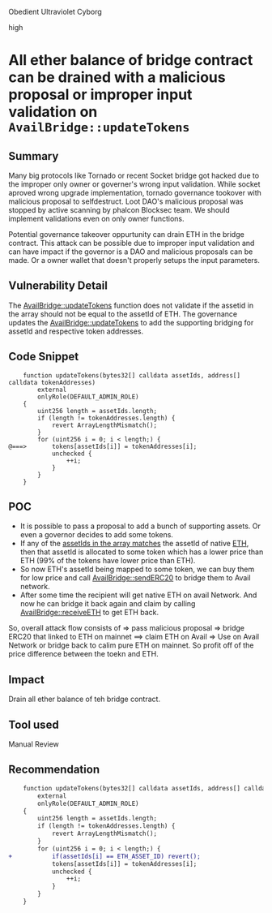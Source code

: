 Obedient Ultraviolet Cyborg

high

# All ether balance of bridge contract can be drained with a malicious proposal or  improper  input validation  on `AvailBridge::updateTokens`

## Summary
Many big protocols like Tornado or recent Socket bridge got hacked due to the improper only owner or governer's wrong input validation. While socket aproved wrong upgrade implementation, tornado governance tookover with malicious proposal to selfdestruct. Loot DAO's malicious proposal was stopped by active scanning by phalcon Blocksec team.
We should implement validations even on only owner functions.

Potential governance takeover oppurtunity can drain ETH in the bridge contract. This attack can be possible due to improper input validation and can have impact if the governor is a DAO and malicious proposals can be made. Or a owner wallet that doesn't properly setups the input parameters.

## Vulnerability Detail
The [AvailBridge::updateTokens](https://github.com/sherlock-audit/2023-12-avail/blob/main/contracts/src/AvailBridge.sol#L132-L146) function does not validate if the assetid in the array should not be equal to the assetId of ETH. The governance updates the [AvailBridge::updateTokens](https://github.com/sherlock-audit/2023-12-avail/blob/main/contracts/src/AvailBridge.sol#L132-L146) to add the supporting bridging for assetId and respective token addresses.


## Code Snippet
```solidity
    function updateTokens(bytes32[] calldata assetIds, address[] calldata tokenAddresses)
        external
        onlyRole(DEFAULT_ADMIN_ROLE)
    {
        uint256 length = assetIds.length;
        if (length != tokenAddresses.length) {
            revert ArrayLengthMismatch();
        }
        for (uint256 i = 0; i < length;) {
@===>       tokens[assetIds[i]] = tokenAddresses[i];
            unchecked {
                ++i;
            }
        }
    }
```
## POC
- It is possible to pass a proposal to add a bunch of supporting assets. Or even a governor decides to add some tokens.
- If any of the [assetIds in the array matches](https://github.com/sherlock-audit/2023-12-avail/blob/1afb56b8d4dfbf5d3f21bed0ddf80a04730204b5/contracts/src/AvailBridge.sol#L132-L146) the assetId of native [ETH](https://github.com/sherlock-audit/2023-12-avail/blob/1afb56b8d4dfbf5d3f21bed0ddf80a04730204b5/contracts/src/AvailBridge.sol#L41), then that assetId is allocated to some token which has a lower price than ETH (99% of the tokens have lower price than ETH).
- So now  ETH's assetId being mapped to some token, we can buy them for low price and call [AvailBridge::sendERC20](https://github.com/sherlock-audit/2023-12-avail/blob/1afb56b8d4dfbf5d3f21bed0ddf80a04730204b5/contracts/src/AvailBridge.sol#L383) to bridge them to Avail network.
- After some time the recipient will get native ETH on avail Network. And now he can bridge it back again and claim by calling [AvailBridge::receiveETH](https://github.com/sherlock-audit/2023-12-avail/blob/1afb56b8d4dfbf5d3f21bed0ddf80a04730204b5/contracts/src/AvailBridge.sol#L239) to get ETH back.

So, overall attack flow consists of => pass malicious proposal => bridge ERC20 that linked to ETH on mainnet ==> claim ETH on Avail => Use on Avail Network or bridge back to calim pure ETH on mainnet.
So profit off of the price difference between the toekn and ETH.

## Impact
Drain all ether balance of teh bridge contract.

## Tool used

Manual Review

## Recommendation


```diff
    function updateTokens(bytes32[] calldata assetIds, address[] calldata tokenAddresses)
        external
        onlyRole(DEFAULT_ADMIN_ROLE)
    {
        uint256 length = assetIds.length;
        if (length != tokenAddresses.length) {
            revert ArrayLengthMismatch();
        }
        for (uint256 i = 0; i < length;) {
+           if(assetIds[i] == ETH_ASSET_ID) revert();
            tokens[assetIds[i]] = tokenAddresses[i];
            unchecked {
                ++i;
            }
        }
    }
```